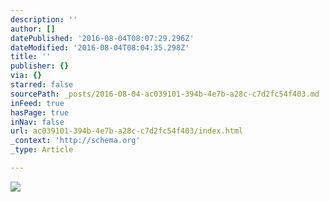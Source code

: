 ```yaml
---
description: ''
author: []
datePublished: '2016-08-04T08:07:29.296Z'
dateModified: '2016-08-04T08:04:35.298Z'
title: ''
publisher: {}
via: {}
starred: false
sourcePath: _posts/2016-08-04-ac039101-394b-4e7b-a28c-c7d2fc54f403.md
inFeed: true
hasPage: true
inNav: false
url: ac039101-394b-4e7b-a28c-c7d2fc54f403/index.html
_context: 'http://schema.org'
_type: Article

---
```

![](https://the-grid-user-content.s3-us-west-2.amazonaws.com/0ea25fa8-adf6-4143-9a18-aa8aebe2bd62.jpg)